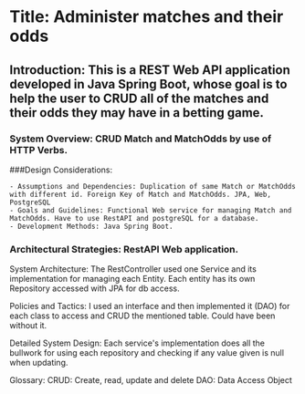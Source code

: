 # Title: Administer matches and their odds

## Introduction: This is a REST Web API application developed in Java Spring Boot, whose goal is to help the user to CRUD all of the matches and their odds they may have in a betting game.

### System Overview: CRUD Match and MatchOdds by use of HTTP Verbs.

###Design Considerations:

    - Assumptions and Dependencies: Duplication of same Match or MatchOdds with different id. Foreign Key of Match and MatchOdds. JPA, Web, PostgreSQL
    - Goals and Guidelines: Functional Web service for managing Match and MatchOdds. Have to use RestAPI and postgreSQL for a database.
    - Development Methods: Java Spring Boot.
    
### Architectural Strategies: RestAPI Web application.

System Architecture: The RestController used one Service and its implementation for managing each Entity. Each entity has its own Repository accessed with JPA for db access.

Policies and Tactics: I used an interface and then implemented it (DAO) for each class to access and CRUD the mentioned table. Could have been without it.

Detailed System Design: Each service's implementation does all the bullwork for using each repository and checking if any value given is null when updating.

Glossary:
	CRUD: Create, read, update and delete
	DAO: Data Access Object

